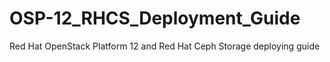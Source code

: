 # OSP-12_RHCS_Deployment_Guide
Red Hat OpenStack Platform 12 and Red Hat Ceph Storage deploying guide 
